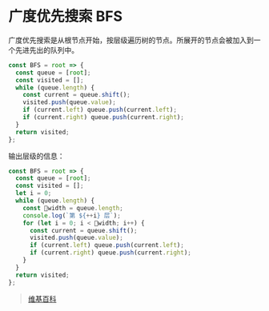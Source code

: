 # 广度优先搜索 BFS

广度优先搜索是从根节点开始，按层级遍历树的节点。所展开的节点会被加入到一个先进先出的队列中。

```javascript
const BFS = root => {
  const queue = [root];
  const visited = [];
  while (queue.length) {
    const current = queue.shift();
    visited.push(queue.value);
    if (current.left) queue.push(current.left);
    if (current.right) queue.push(current.right);
  }
  return visited;
};
```

输出层级的信息：

```javascript
const BFS = root => {
  const queue = [root];
  const visited = [];
  let i = 0;
  while (queue.length) {
    const width = queue.length;
    console.log(`第 ${++i} 层`);
    for (let i = 0; i < width; i++) {
      const current = queue.shift();
      visited.push(queue.value);
      if (current.left) queue.push(current.left);
      if (current.right) queue.push(current.right);
    }
  }
  return visited;
};
```

> [维基百科](https://zh.wikipedia.org/zh/%E5%B9%BF%E5%BA%A6%E4%BC%98%E5%85%88%E6%90%9C%E7%B4%A2)
